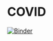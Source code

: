# COVID

[![Binder](https://mybinder.org/badge_logo.svg)](https://mybinder.org/v2/gh/thebreakdownprocess/COVID/master?filepath=Panel-COVID-19_SIR_Simulation.ipynb)
